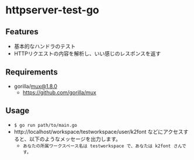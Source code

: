 # httpserver-test-go
## Features
- 基本的なハンドラのテスト
- HTTPリクエストの内容を解析し、いい感じのレスポンスを返す

## Requirements
- gorilla/mux@1.8.0
  - https://github.com/gorilla/mux

## Usage
- `$ go run path/to/main.go`
- http://localhost/workspace/testworkspace/user/k2font などにアクセスすると、以下のようなメッセージを出力します。
  - `あなたの所属ワークスペース名は testworkspace で、あなたは k2font さんです。`